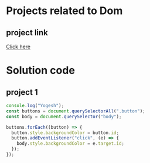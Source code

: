 # Projects related to Dom

## project link

[Click here](https://stackblitz.com/edit/dom-project-chaiaurcode?file=index.html)

# Solution code

## project 1

```javascript
console.log("Yogesh");
const buttons = document.querySelectorAll(".button");
const body = document.querySelector("body");

buttons.forEach((button) => {
  button.style.backgroundColor = button.id;
  button.addEventListener("click", (e) => {
    body.style.backgroundColor = e.target.id;
  });
});
```
